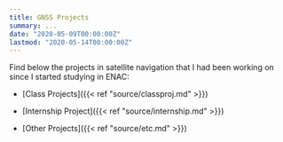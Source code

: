 ```yaml
---
title: GNSS Projects
summary: ...
date: "2020-05-09T00:00:00Z"
lastmod: "2020-05-14T00:00:00Z"
---
```

Find below the projects in satellite navigation that I had been working on since I started studying in ENAC:

- [Class Projects]({{< ref "source/classproj.md" >}})

- [Internship Project]({{< ref "source/internship.md" >}})

- [Other Projects]({{< ref "source/etc.md" >}})
